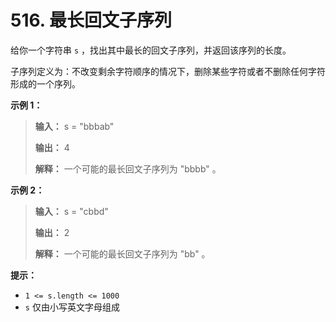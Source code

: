 # 516. 最长回文子序列

给你一个字符串 `s` ，找出其中最长的回文子序列，并返回该序列的长度。

子序列定义为：不改变剩余字符顺序的情况下，删除某些字符或者不删除任何字符形成的一个序列。

**示例 1：**

> **输入：** s = "bbbab"
>
> **输出：** 4
>
> **解释：** 一个可能的最长回文子序列为 "bbbb" 。

**示例 2：**

> **输入：** s = "cbbd"
>
> **输出：** 2
>
> **解释：** 一个可能的最长回文子序列为 "bb" 。

**提示：**

* `1 <= s.length <= 1000`
* `s` 仅由小写英文字母组成